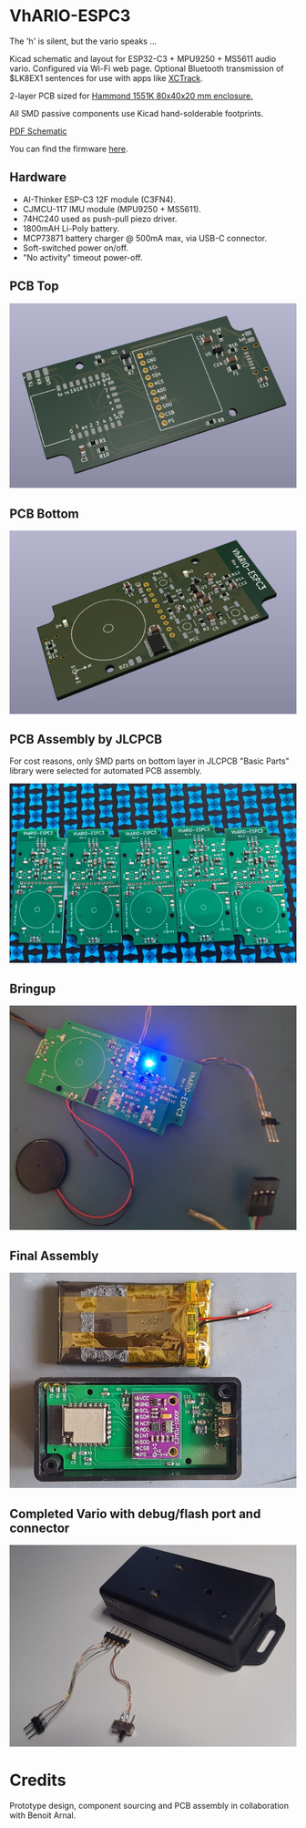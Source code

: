 # VhARIO-ESPC3

The 'h' is silent, but the vario speaks ...

Kicad schematic and layout for ESP32-C3 + MPU9250 + MS5611 audio vario. Configured via Wi-Fi web page. Optional Bluetooth transmission of $LK8EX1 sentences for use with apps like [XCTrack](https://xctrack.org).

2-layer PCB sized for [Hammond 1551K 80x40x20 mm enclosure.](docs/1551K.pdf)

All SMD passive components use Kicad hand-solderable footprints.

[PDF Schematic](espc3-vario-schematic.pdf)

You can find the firmware [here](https://github.com/har-in-air/ESP32C3_BLUETOOTH_AUDIO_VARIO).

## Hardware

* AI-Thinker  ESP-C3 12F module (C3FN4).
* CJMCU-117 IMU module (MPU9250 + MS5611).
* 74HC240 used as push-pull piezo driver.
* 1800mAH Li-Poly battery.
* MCP73871 battery charger @ 500mA max, via USB-C connector.
* Soft-switched power on/off.
* "No activity" timeout power-off.

## PCB Top
<img src="docs/top.png">

## PCB Bottom
<img src="docs/bottom.png">

## PCB Assembly by JLCPCB

For cost reasons, only SMD parts on bottom layer in JLCPCB "Basic Parts" library were selected for automated PCB assembly.

<img src="docs/IMG_5385.jpg">

## Bringup
<img src="docs/proto0.jpg">

## Final Assembly
<img src="docs/proto1.jpg">

## Completed Vario with debug/flash port and connector
<img src="docs/proto2.jpg">



# Credits

Prototype design, component sourcing and PCB assembly in collaboration with Benoit Arnal.
 